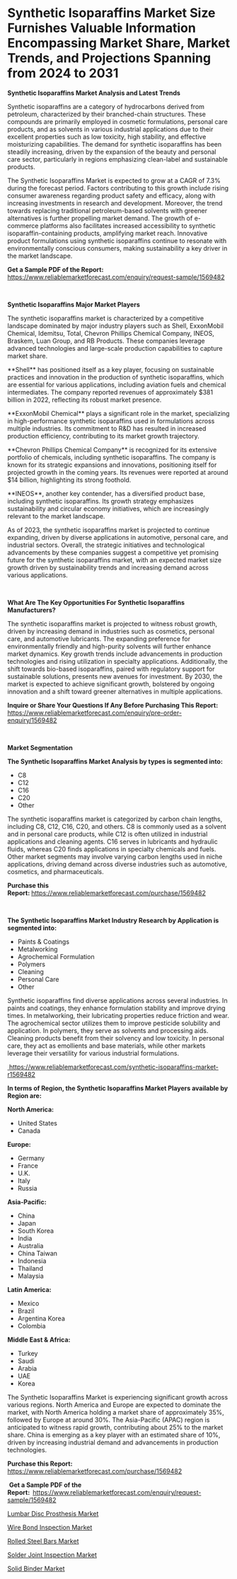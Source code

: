 <p><h1>Synthetic Isoparaffins Market Size Furnishes Valuable Information Encompassing Market Share, Market Trends, and Projections Spanning from 2024 to 2031</h1></p><p><strong>Synthetic Isoparaffins Market Analysis and Latest Trends</strong></p>
<p><p>Synthetic isoparaffins are a category of hydrocarbons derived from petroleum, characterized by their branched-chain structures. These compounds are primarily employed in cosmetic formulations, personal care products, and as solvents in various industrial applications due to their excellent properties such as low toxicity, high stability, and effective moisturizing capabilities. The demand for synthetic isoparaffins has been steadily increasing, driven by the expansion of the beauty and personal care sector, particularly in regions emphasizing clean-label and sustainable products.</p><p>The Synthetic Isoparaffins Market is expected to grow at a CAGR of 7.3% during the forecast period. Factors contributing to this growth include rising consumer awareness regarding product safety and efficacy, along with increasing investments in research and development. Moreover, the trend towards replacing traditional petroleum-based solvents with greener alternatives is further propelling market demand. The growth of e-commerce platforms also facilitates increased accessibility to synthetic isoparaffin-containing products, amplifying market reach. Innovative product formulations using synthetic isoparaffins continue to resonate with environmentally conscious consumers, making sustainability a key driver in the market landscape.</p></p>
<p><strong>Get a Sample PDF of the Report:&nbsp;</strong> <a href="https://www.reliablemarketforecast.com/enquiry/request-sample/1569482?utm_campaign=1601&utm_medium=2&utm_source=Github&utm_content=ia&utm_term=14102024&utm_id=synthetic-isoparaffins">https://www.reliablemarketforecast.com/enquiry/request-sample/1569482</a></p>
<p>&nbsp;</p>
<p><strong>Synthetic Isoparaffins Major Market Players</strong></p>
<p><p>The synthetic isoparaffins market is characterized by a competitive landscape dominated by major industry players such as Shell, ExxonMobil Chemical, Idemitsu, Total, Chevron Phillips Chemical Company, INEOS, Braskem, Luan Group, and RB Products. These companies leverage advanced technologies and large-scale production capabilities to capture market share.</p><p>**Shell** has positioned itself as a key player, focusing on sustainable practices and innovation in the production of synthetic isoparaffins, which are essential for various applications, including aviation fuels and chemical intermediates. The company reported revenues of approximately $381 billion in 2022, reflecting its robust market presence.</p><p>**ExxonMobil Chemical** plays a significant role in the market, specializing in high-performance synthetic isoparaffins used in formulations across multiple industries. Its commitment to R&D has resulted in increased production efficiency, contributing to its market growth trajectory.</p><p>**Chevron Phillips Chemical Company** is recognized for its extensive portfolio of chemicals, including synthetic isoparaffins. The company is known for its strategic expansions and innovations, positioning itself for projected growth in the coming years. Its revenues were reported at around $14 billion, highlighting its strong foothold.</p><p>**INEOS**, another key contender, has a diversified product base, including synthetic isoparaffins. Its growth strategy emphasizes sustainability and circular economy initiatives, which are increasingly relevant to the market landscape.</p><p>As of 2023, the synthetic isoparaffins market is projected to continue expanding, driven by diverse applications in automotive, personal care, and industrial sectors. Overall, the strategic initiatives and technological advancements by these companies suggest a competitive yet promising future for the synthetic isoparaffins market, with an expected market size growth driven by sustainability trends and increasing demand across various applications.</p></p>
<p>&nbsp;</p>
<p><strong>What Are The Key Opportunities For Synthetic Isoparaffins Manufacturers?</strong></p>
<p><p>The synthetic isoparaffins market is projected to witness robust growth, driven by increasing demand in industries such as cosmetics, personal care, and automotive lubricants. The expanding preference for environmentally friendly and high-purity solvents will further enhance market dynamics. Key growth trends include advancements in production technologies and rising utilization in specialty applications. Additionally, the shift towards bio-based isoparaffins, paired with regulatory support for sustainable solutions, presents new avenues for investment. By 2030, the market is expected to achieve significant growth, bolstered by ongoing innovation and a shift toward greener alternatives in multiple applications.</p></p>
<p><strong>Inquire or Share Your Questions If Any Before Purchasing This Report:</strong> <a href="https://www.reliablemarketforecast.com/enquiry/pre-order-enquiry/1569482?utm_campaign=1601&utm_medium=2&utm_source=Github&utm_content=ia&utm_term=14102024&utm_id=synthetic-isoparaffins">https://www.reliablemarketforecast.com/enquiry/pre-order-enquiry/1569482</a></p>
<p>&nbsp;</p>
<p><strong>Market Segmentation</strong></p>
<p><strong>The Synthetic Isoparaffins Market Analysis by types is segmented into:</strong></p>
<p><ul><li>C8</li><li>C12</li><li>C16</li><li>C20</li><li>Other</li></ul></p>
<p><p>The synthetic isoparaffins market is categorized by carbon chain lengths, including C8, C12, C16, C20, and others. C8 is commonly used as a solvent and in personal care products, while C12 is often utilized in industrial applications and cleaning agents. C16 serves in lubricants and hydraulic fluids, whereas C20 finds applications in specialty chemicals and fuels. Other market segments may involve varying carbon lengths used in niche applications, driving demand across diverse industries such as automotive, cosmetics, and pharmaceuticals.</p></p>
<p><strong>Purchase this Report:&nbsp;</strong><a href="https://www.reliablemarketforecast.com/purchase/1569482?utm_campaign=1601&utm_medium=2&utm_source=Github&utm_content=ia&utm_term=14102024&utm_id=synthetic-isoparaffins">https://www.reliablemarketforecast.com/purchase/1569482</a></p>
<p>&nbsp;</p>
<p><strong>The Synthetic Isoparaffins Market Industry Research by Application is segmented into:</strong></p>
<p><ul><li>Paints & Coatings</li><li>Metalworking</li><li>Agrochemical Formulation</li><li>Polymers</li><li>Cleaning</li><li>Personal Care</li><li>Other</li></ul></p>
<p><p>Synthetic isoparaffins find diverse applications across several industries. In paints and coatings, they enhance formulation stability and improve drying times. In metalworking, their lubricating properties reduce friction and wear. The agrochemical sector utilizes them to improve pesticide solubility and application. In polymers, they serve as solvents and processing aids. Cleaning products benefit from their solvency and low toxicity. In personal care, they act as emollients and base materials, while other markets leverage their versatility for various industrial formulations.</p></p>
<p><a href="https://www.reliablemarketforecast.com/synthetic-isoparaffins-market-r1569482?utm_campaign=1601&utm_medium=2&utm_source=Github&utm_content=ia&utm_term=14102024&utm_id=synthetic-isoparaffins">&nbsp;https://www.reliablemarketforecast.com/synthetic-isoparaffins-market-r1569482</a></p>
<p><strong>In terms of Region, the Synthetic Isoparaffins Market Players available by Region are:</strong></p>
<p>
    <p> <strong> North America: </strong>
        <ul>
            <li>United States</li>
            <li>Canada</li>
        </ul>
        </p> 
    <p> <strong> Europe: </strong>
        <ul>
            <li>Germany</li>
            <li>France</li>
            <li>U.K.</li>
            <li>Italy</li>
            <li>Russia</li>
        </ul>
        </p> 
    <p> <strong> Asia-Pacific: </strong>
        <ul>
            <li>China</li>
            <li>Japan</li>
            <li>South Korea</li>
            <li>India</li>
            <li>Australia</li>
            <li>China Taiwan</li>
            <li>Indonesia</li>
            <li>Thailand</li>
            <li>Malaysia</li>
        </ul>
        </p> 
    <p> <strong> Latin America: </strong>
        <ul>
            <li>Mexico</li>
            <li>Brazil</li>
            <li>Argentina Korea</li>
            <li>Colombia</li>
        </ul>
        </p> 
    <p> <strong> Middle East & Africa: </strong>
        <ul>
            <li>Turkey</li>
            <li>Saudi</li>
            <li>Arabia</li>
            <li>UAE</li>
            <li>Korea</li>
        </ul>
    </p>
    </p>
<p><p>The Synthetic Isoparaffins Market is experiencing significant growth across various regions. North America and Europe are expected to dominate the market, with North America holding a market share of approximately 35%, followed by Europe at around 30%. The Asia-Pacific (APAC) region is anticipated to witness rapid growth, contributing about 25% to the market share. China is emerging as a key player with an estimated share of 10%, driven by increasing industrial demand and advancements in production technologies.</p></p>
<p><strong>Purchase this Report: </strong><a href="https://www.reliablemarketforecast.com/purchase/1569482?utm_campaign=1601&utm_medium=2&utm_source=Github&utm_content=ia&utm_term=14102024&utm_id=synthetic-isoparaffins">https://www.reliablemarketforecast.com/purchase/1569482</a></p>
<p>&nbsp;<strong>Get a Sample PDF of the Report:&nbsp;&nbsp;</strong><a href="https://www.reliablemarketforecast.com/enquiry/request-sample/1569482?utm_campaign=1601&utm_medium=2&utm_source=Github&utm_content=ia&utm_term=14102024&utm_id=synthetic-isoparaffins">https://www.reliablemarketforecast.com/enquiry/request-sample/1569482</a></p>
<p><strong></strong></p>
<p><p><a href="https://www.linkedin.com/pulse/lumbar-disc-prosthesis-market-emerging-trends-future-prospects-ye0qc?trk=public_post_embed_feed-article-content&utm_campaign=1601&utm_medium=2&utm_source=Github&utm_content=ia&utm_term=14102024&utm_id=synthetic-isoparaffins">Lumbar Disc Prosthesis Market</a></p><p><a href="https://www.linkedin.com/pulse/wire-bond-inspection-market-research-report-2024-2031-zymolyase-10csc?trk=public_post_embed_feed-article-content&utm_campaign=1601&utm_medium=2&utm_source=Github&utm_content=ia&utm_term=14102024&utm_id=synthetic-isoparaffins">Wire Bond Inspection Market</a></p><p><a href="https://www.linkedin.com/pulse/global-rolled-steel-bars-market-trends-forecasts-strategic-analysis-2lgbc?trk=public_post_embed_feed-article-content&utm_campaign=1601&utm_medium=2&utm_source=Github&utm_content=ia&utm_term=14102024&utm_id=synthetic-isoparaffins">Rolled Steel Bars Market</a></p><p><a href="https://www.linkedin.com/pulse/insights-solder-joint-inspection-market-size-which-expanding-13-rzi0c?trk=public_post_embed_feed-article-content&utm_campaign=1601&utm_medium=2&utm_source=Github&utm_content=ia&utm_term=14102024&utm_id=synthetic-isoparaffins">Solder Joint Inspection Market</a></p><p><a href="https://www.linkedin.com/pulse/analyzing-solid-binder-market-dynamics-growth-drivers-forecasted-hck1c?trk=public_post_embed_feed-article-content&utm_campaign=1601&utm_medium=2&utm_source=Github&utm_content=ia&utm_term=14102024&utm_id=synthetic-isoparaffins">Solid Binder Market</a></p></p>